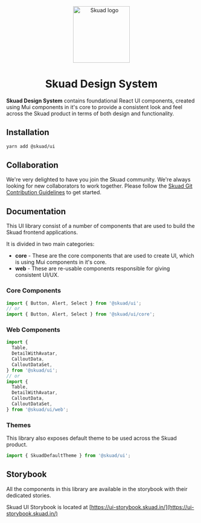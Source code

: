 <div align="center">
  <img width="150" src="https://assets-global.website-files.com/61cda68a44d858d793b97e11/621463ea1ff951808b31e0de_skuad-header-logo.svg" alt="Skuad logo">
  <h1 >Skuad Design System</h1>
</div>

**Skuad Design System** contains foundational React UI components, created using Mui components in it's core to provide a consistent look and feel across the Skuad product in terms of both design and functionality.

## Installation

```bash
yarn add @skuad/ui
```

## Collaboration

We're very delighted to have you join the Skuad community. We're always looking for new collaborators to work together.
Please follow the [Skuad Git Contribution Guidelines](https://gitlab.skuad.in/-/snippets/5) to get started.

## Documentation

This UI library consist of a number of components that are used to build the Skuad frontend applications.

It is divided in two main categories:

- **core** - These are the core components that are used to create UI, which is using Mui components in it's core.
- **web** - These are re-usable components responsible for giving consistent UI/UX.

### Core Components

```javascript
import { Button, Alert, Select } from '@skuad/ui';
// or
import { Button, Alert, Select } from '@skuad/ui/core';
```

### Web Components

```javascript
import {
  Table,
  DetailWithAvatar,
  CalloutData,
  CalloutDataSet,
} from '@skuad/ui';
// or
import {
  Table,
  DetailWithAvatar,
  CalloutData,
  CalloutDataSet,
} from '@skuad/ui/web';
```

### Themes

This library also exposes default theme to be used across the Skuad product.

```javascript
import { SkuadDefaultTheme } from '@skuad/ui';
```

## Storybook

All the components in this library are available in the storybook with their dedicated stories.

Skuad UI Storybook is located at [https://ui-storybook.skuad.in/](https://ui-storybook.skuad.in/)
